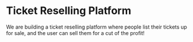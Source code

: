 # Ticket Reselling Platform

We are building a ticket reselling platform where people list their tickets up for sale, and the user can sell them for a cut of the profit! 
